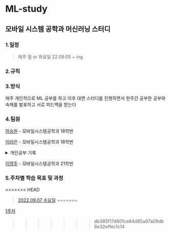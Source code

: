 # ML-study

## 모바일 시스템 공학과 머신러닝 스터디

### 1.일정
>매주 월 or 화요일 
> 22.09.05 ~ ing

### 2.규칙
> 


### 3.방식
매주 개인적으로 ML 공부를 하고 이후 대면 스터디를 진행하면서 한주간 공부한 공부와 숙제를 발표하고 서로 피드백을 받는다

### 4.팀원
[하승원](https://github.com/ha-seungwon) - 모바일시스템공학과 18학번

[이라은](https://github.com/raeunlee) - 모바일시스템공학과 18학번
<details>
<summary>개인공부 기록</summary>

[1주차](https://github.com/raeunlee/ML-study/blob/main/Raeun_study/week1_study.md)

</details>

[이영주](https://github.com/sweetsweetpotato) - 모바일시스템공학과 21학번

### 5.주차별 학습 목표 및 과정 
<<<<<<< HEAD
> [2022.09.07 수요일](https://github.com/raeunlee/ML-study/blob/main/weekly_record/20220907.md)
=======

[1주차](https://github.com/ha-seungwon/ML-study/blob/main/weekly_record/20220907.md)
>>>>>>> db385f17d601ce84d85a97a09db8e32effec1c14

